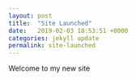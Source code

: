 ```yaml
---
layout: post
title:  "Site Launched"
date:   2019-02-03 18:53:51 +0000
categories: jekyll update
permalink: site-launched
---
```

Welcome to my new site
